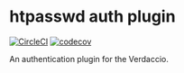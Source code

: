 # htpasswd auth plugin

[![CircleCI](https://circleci.com/gh/ayusharma/verdaccio-htpasswd.svg?style=svg)](https://circleci.com/gh/ayusharma/verdaccio-htpasswd) [![codecov](https://codecov.io/gh/ayusharma/verdaccio-htpasswd/branch/master/graph/badge.svg)](https://codecov.io/gh/ayusharma/verdaccio-htpasswd)

An authentication plugin for the Verdaccio.
